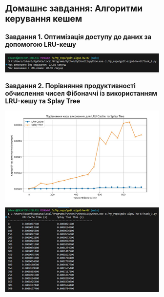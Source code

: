 # Домашнє завдання: Алгоритми керування кешем

## Завдання 1. Оптимізація доступу до даних за допомогою LRU-кешу

![Task 1 - Result](assets/task1_image1.jpg)

## Завдання 2. Порівняння продуктивності обчислення чисел Фібоначчі із використанням LRU-кешу та Splay Tree

![Task 2 - Results Table](assets/task2_image1.jpg)

![Task 2 - Execution Time Chart](assets/task2_image2.jpg)
